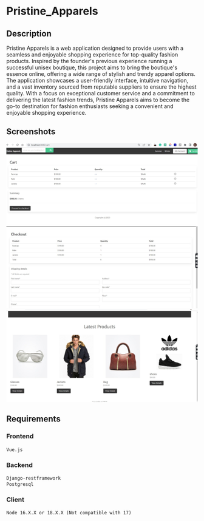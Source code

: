 # Pristine_Apparels

## Description
Pristine Apparels is a web application designed to provide users with a seamless and enjoyable shopping experience for top-quality fashion products. Inspired by the founder's previous experience running a successful unisex boutique, this project aims to bring the boutique's essence online, offering a wide range of stylish and trendy apparel options. The application showcases a user-friendly interface, intuitive navigation, and a vast inventory sourced from reputable suppliers to ensure the highest quality. With a focus on exceptional customer service and a commitment to delivering the latest fashion trends, Pristine Apparels aims to become the go-to destination for fashion enthusiasts seeking a convenient and enjoyable shopping experience.

## Screenshots
![Cart](cart.JPG)
![Checkout](checkout.JPG)
![Latest_Products](latest_products.JPG)

## Requirements
### Frontend
    Vue.js

### Backend
    Django-restframework
    Postgresql

### Client 
    Node 16.X.X or 18.X.X (Not compatible with 17)





